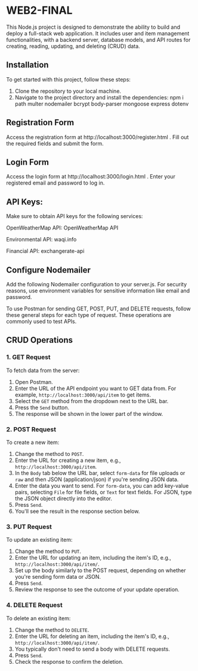 # WEB2-FINAL

This Node.js project is designed to demonstrate the ability to build and deploy a full-stack web application. It includes user and item management functionalities, with a backend server, database models, and API routes for creating, reading, updating, and deleting (CRUD) data.

## Installation

To get started with this project, follow these steps:

1. Clone the repository to your local machine.
2. Navigate to the project directory and install the dependencies: npm i path multer nodemailer bcrypt body-parser mongoose express dotenv

## Registration Form

Access the registration form at http://localhost:3000/register.html . Fill out the required fields and submit the form.

## Login Form

Access the login form at http://localhost:3000/login.html . Enter your registered email and password to log in.

## API Keys:

Make sure to obtain API keys for the following services:

OpenWeatherMap API: OpenWeatherMap API

Environmental API: waqi.info

Financial API: exchangerate-api

## Configure Nodemailer

Add the following Nodemailer configuration to your server.js. For security reasons, use environment variables for sensitive information like email and password. 

To use Postman for sending GET, POST, PUT, and DELETE requests, follow these general steps for each type of request. These operations are commonly used to test APIs.

## CRUD Operations

### 1. **GET Request**

To fetch data from the server:

1. Open Postman.
2. Enter the URL of the API endpoint you want to GET data from. For example, `http://localhost:3000/api/item` to get items.
3. Select the `GET` method from the dropdown next to the URL bar.
4. Press the `Send` button.
5. The response will be shown in the lower part of the window.

### 2. POST Request

To create a new item:

1. Change the method to `POST`.
2. Enter the URL for creating a new item, e.g., `http://localhost:3000/api/item`.
3. In the `Body` tab below the URL bar, select `form-data` for file uploads or `raw` and then JSON (application/json) if you're sending JSON data.
4. Enter the data you want to send. For `form-data`, you can add key-value pairs, selecting `File` for file fields, or `Text` for text fields. For JSON, type the JSON object directly into the editor.
5. Press `Send`.
6. You'll see the result in the response section below.

### 3. PUT Request

To update an existing item:

1. Change the method to `PUT`.
2. Enter the URL for updating an item, including the item's ID, e.g., `http://localhost:3000/api/item/`.
3. Set up the body similarly to the POST request, depending on whether you're sending form data or JSON.
4. Press `Send`.
5. Review the response to see the outcome of your update operation.

### 4. **DELETE Request**

To delete an existing item:

1. Change the method to `DELETE`.
2. Enter the URL for deleting an item, including the item's ID, e.g., `http://localhost:3000/api/item/`.
3. You typically don't need to send a body with DELETE requests.
4. Press `Send`.
5. Check the response to confirm the deletion.
